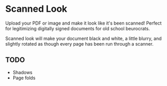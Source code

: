 # Scanned Look

Upload your PDF or image and make it look like it's been scanned! Perfect for legitimizing digitally signed documents for old school beurocrats.

Scanned look will make your document black and white, a little blurry, and slightly rotated as though every page has been run through a scanner.

## TODO

- Shadows
- Page folds
